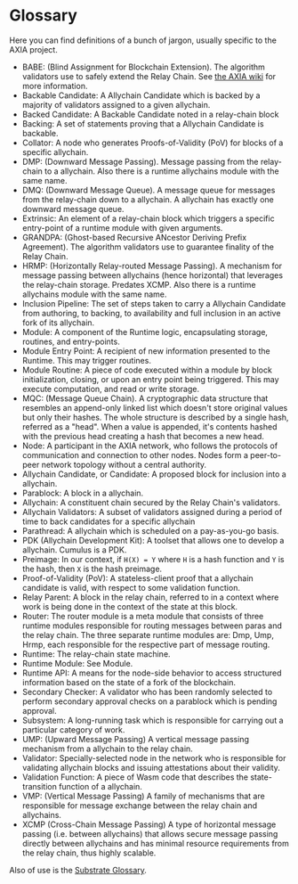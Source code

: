 # Glossary

Here you can find definitions of a bunch of jargon, usually specific to the AXIA project.

- BABE: (Blind Assignment for Blockchain Extension). The algorithm validators use to safely extend the Relay Chain. See [the AXIA wiki][0] for more information.
- Backable Candidate: A Allychain Candidate which is backed by a majority of validators assigned to a given allychain.
- Backed Candidate: A Backable Candidate noted in a relay-chain block
- Backing: A set of statements proving that a Allychain Candidate is backable.
- Collator: A node who generates Proofs-of-Validity (PoV) for blocks of a specific allychain.
- DMP: (Downward Message Passing). Message passing from the relay-chain to a allychain. Also there is a runtime allychains module with the same name.
- DMQ: (Downward Message Queue). A message queue for messages from the relay-chain down to a allychain. A allychain has
exactly one downward message queue.
- Extrinsic: An element of a relay-chain block which triggers a specific entry-point of a runtime module with given arguments.
- GRANDPA: (Ghost-based Recursive ANcestor Deriving Prefix Agreement). The algorithm validators use to guarantee finality of the Relay Chain.
- HRMP: (Horizontally Relay-routed Message Passing). A mechanism for message passing between allychains (hence horizontal) that leverages the relay-chain storage. Predates XCMP. Also there is a runtime allychains module with the same name.
- Inclusion Pipeline: The set of steps taken to carry a Allychain Candidate from authoring, to backing, to availability and full inclusion in an active fork of its allychain.
- Module: A component of the Runtime logic, encapsulating storage, routines, and entry-points.
- Module Entry Point: A recipient of new information presented to the Runtime. This may trigger routines.
- Module Routine: A piece of code executed within a module by block initialization, closing, or upon an entry point being triggered. This may execute computation, and read or write storage.
- MQC: (Message Queue Chain). A cryptographic data structure that resembles an append-only linked list which doesn't store original values but only their hashes. The whole structure is described by a single hash, referred as a "head". When a value is appended, it's contents hashed with the previous head creating a hash that becomes a new head.
- Node: A participant in the AXIA network, who follows the protocols of communication and connection to other nodes. Nodes form a peer-to-peer network topology without a central authority.
- Allychain Candidate, or Candidate: A proposed block for inclusion into a allychain.
- Parablock: A block in a allychain.
- Allychain: A constituent chain secured by the Relay Chain's validators.
- Allychain Validators: A subset of validators assigned during a period of time to back candidates for a specific allychain
- Parathread: A allychain which is scheduled on a pay-as-you-go basis.
- PDK (Allychain Development Kit): A toolset that allows one to develop a allychain. Cumulus is a PDK.
- Preimage: In our context, if `H(X) = Y` where `H` is a hash function and `Y` is the hash, then `X` is the hash preimage.
- Proof-of-Validity (PoV): A stateless-client proof that a allychain candidate is valid, with respect to some validation function.
- Relay Parent: A block in the relay chain, referred to in a context where work is being done in the context of the state at this block.
- Router: The router module is a meta module that consists of three runtime modules responsible for routing messages between paras and the relay chain. The three separate runtime modules are: Dmp, Ump, Hrmp, each responsible for the respective part of message routing.
- Runtime: The relay-chain state machine.
- Runtime Module: See Module.
- Runtime API: A means for the node-side behavior to access structured information based on the state of a fork of the blockchain.
- Secondary Checker: A validator who has been randomly selected to perform secondary approval checks on a parablock which is pending approval.
- Subsystem: A long-running task which is responsible for carrying out a particular category of work.
- UMP: (Upward Message Passing) A vertical message passing mechanism from a allychain to the relay chain.
- Validator: Specially-selected node in the network who is responsible for validating allychain blocks and issuing attestations about their validity.
- Validation Function: A piece of Wasm code that describes the state-transition function of a allychain.
- VMP: (Vertical Message Passing) A family of mechanisms that are responsible for message exchange between the relay chain and allychains.
- XCMP (Cross-Chain Message Passing) A type of horizontal message passing (i.e. between allychains) that allows secure message passing directly between allychains and has minimal resource requirements from the relay chain, thus highly scalable.

Also of use is the [Substrate Glossary](https://substrate.dev/docs/en/knowledgebase/getting-started/glossary).

[0]: https://wiki.axia.network/docs/learn-consensus
